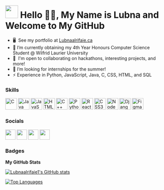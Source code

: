 <h1 align="left"> 
  <img src="https://media.giphy.com/media/v1.Y2lkPTc5MGI3NjExdnoxaWx6d2NvYmd4aXJoN3RxdnY0cW93bXZmb3N6Z3lkdDd0dWZ3NSZlcD12MV9pbnRlcm5hbF9naWZfYnlfaWQmY3Q9Zw/STroE7bTBLTzxQUrZc/giphy.gif" width="40"/>
  Hello 👋🏻, My Name is Lubna and Welcome to My GitHub
</h1>

<div align="left" id="badges">


- 🖥️  See my portfolio at [Lubnaalrifaie.ca](https://linktr.ee/Lubnaalrifaie)
- 🌱 I’m currently obtaining my 4th Year Honours Computer Science Student @ Wilfrid Laurier University
- 🤝  I'm open to collaborating on hackathons, interesting projects, and more!
- 🤔 I’m looking for internships for the summer!
- ⚡ Experience in Python, JavaScript, Java, C, CSS, HTML, and SQL

### Skills

<p align="left">
<a href="https://docs.microsoft.com/en-us/cpp/?view=msvc-170" target="_blank" rel="noreferrer"><img src="https://raw.githubusercontent.com/danielcranney/readme-generator/main/public/icons/skills/c-colored.svg" width="36" height="36" alt="C" /></a>
<a href="https://www.oracle.com/java/" target="_blank" rel="noreferrer"><img src="https://raw.githubusercontent.com/danielcranney/readme-generator/main/public/icons/skills/java-colored.svg" width="36" height="36" alt="Java" /></a>
<a href="https://developer.mozilla.org/en-US/docs/Web/JavaScript" target="_blank" rel="noreferrer"><img src="https://raw.githubusercontent.com/danielcranney/readme-generator/main/public/icons/skills/javascript-colored.svg" width="36" height="36" alt="JavaScript" /></a>
<a href="https://developer.mozilla.org/en-US/docs/Glossary/HTML5" target="_blank" rel="noreferrer"><img src="https://raw.githubusercontent.com/danielcranney/readme-generator/main/public/icons/skills/html5-colored.svg" width="36" height="36" alt="HTML5" /></a>
<a href="https://docs.microsoft.com/en-us/cpp/?view=msvc-170" target="_blank" rel="noreferrer"><img src="https://raw.githubusercontent.com/danielcranney/readme-generator/main/public/icons/skills/cplusplus-colored.svg" width="36" height="36" alt="C++" /></a>
<a href="https://www.python.org/" target="_blank" rel="noreferrer"><img src="https://raw.githubusercontent.com/danielcranney/readme-generator/main/public/icons/skills/python-colored.svg" width="36" height="36" alt="Python" /></a>
<a href="https://reactjs.org/" target="_blank" rel="noreferrer"><img src="https://raw.githubusercontent.com/danielcranney/readme-generator/main/public/icons/skills/react-colored.svg" width="36" height="36" alt="React" /></a>
<a href="https://www.w3.org/TR/CSS/#css" target="_blank" rel="noreferrer"><img src="https://raw.githubusercontent.com/danielcranney/readme-generator/main/public/icons/skills/css3-colored.svg" width="36" height="36" alt="CSS3" /></a>
<a href="https://nodejs.org/en/" target="_blank" rel="noreferrer"><img src="https://raw.githubusercontent.com/danielcranney/readme-generator/main/public/icons/skills/nodejs-colored.svg" width="36" height="36" alt="NodeJS" /></a>
<a href="https://www.djangoproject.com/" target="_blank" rel="noreferrer"><img src="https://raw.githubusercontent.com/danielcranney/readme-generator/main/public/icons/skills/django-colored-dark.svg" width="36" height="36" alt="Django" /></a>
<a href="https://www.figma.com/" target="_blank" rel="noreferrer"><img src="https://raw.githubusercontent.com/danielcranney/readme-generator/main/public/icons/skills/figma-colored.svg" width="36" height="36" alt="Figma" /></a>
</p>

### Socials

<p align="left"> <a href="https://github.com/Lubnaalrifaie1" target="_blank" rel="noreferrer"><img src="https://raw.githubusercontent.com/danielcranney/readme-generator/main/public/icons/socials/github-dark.svg" width="32" height="32"  /></a> <a href="https://discord.com/users/798298069883027468" target="_blank" rel="noreferrer"><img src="https://raw.githubusercontent.com/danielcranney/readme-generator/main/public/icons/socials/discord.svg" width="32" height="32"  /></a> <a href="https://www.Lubnaalrifaie.medium.com" target="_blank" rel="noreferrer"><img src="https://raw.githubusercontent.com/danielcranney/readme-generator/main/public/icons/socials/Devpost.svg" width="32" height="32" /></a> <a href="https://devpost.com/Lubnaalrifaie1"> </a> <a href="https://www.linkedin.com/in/lubna-al-rifaie-588895273" target="_blank" rel="noreferrer"><img src="https://raw.githubusercontent.com/danielcranney/readme-generator/main/public/icons/socials/linkedin.svg" width="32" height="32" /></a></p>


### Badges

<b>My GitHub Stats</b>

<a href="http://www.github.com/Lubnaalrifaie1"><img src="https://github-readme-stats.vercel.app/api?username=Lubnaalrifaie1&show_icons=true&hide=prs,contribs&count_private=true&title_color=84cc16&text_color=ffffff&icon_color=0891b2&bg_color=000000&hide_border=true&show_icons=true" alt="Lubnaalrifaie1's GitHub stats" /></a>

<a href="https://github.com/Lubnaalrifaie1" align="left"><img src="https://github-readme-stats.vercel.app/api/top-langs/?username=Lubnaalrifaie1&langs_count=10&title_color=84cc16&text_color=ffffff&icon_color=0891b2&bg_color=000000&hide_border=true&locale=en&custom_title=Top%20%Languages" alt="Top Languages" /></a>
<!--
**MannPate130/MannPate130** is a ✨ _special_ ✨ repository because its `README.md` (this file) appears on your GitHub profile.

Here are some ideas to get you started:

- 🔭 I’m currently working on ...
- 🌱 I’m currently learning ...
- 👯 I’m looking to collaborate on ...
- 🤔 I’m looking for help with ...
- 💬 Ask me about ...
- 📫 How to reach me: ...
- 😄 Pronouns: ...
- ⚡ Fun fact: ...
-->
